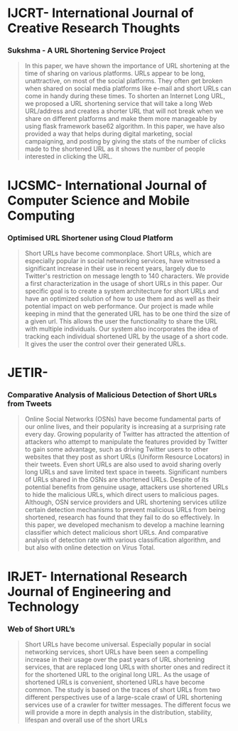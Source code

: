 # IJCRT- International Journal of Creative Research Thoughts
### Sukshma - A URL Shortening Service Project

> In this paper, we have shown the importance of URL shortening at the time of sharing on various platforms. 
URLs appear to be long, unattractive, on most of the social platforms. They often get broken when shared 
on social media platforms like e-mail and short URLs can come in handy during these times. To shorten an 
Internet Long URL, we proposed a URL shortening service that will take a long Web URL/address and 
creates a shorter URL that will not break when we share on different platforms and make them more
manageable by using flask framework base62 algorithm. In this paper, we have also provided a way that 
helps during digital marketing, social campaigning, and posting by giving the stats of the number of clicks 
made to the shortened URL as it shows the number of people interested in clicking the URL. 


# IJCSMC- International Journal of Computer Science and Mobile Computing 
### Optimised URL Shortener using Cloud Platform

> Short URLs have become commonplace. Short URLs, which are especially popular in social networking services, 
have witnessed a significant increase in their use in recent years, largely due to Twitter's restriction on message length to 140 
characters. We рrоvidе a first сhаrасterizаtiоn in the usage of short URLs in this рарer. Our specific goal is to create a system 
architecture for short URLs and have an optimized solution of how to use them and as well as their potential impact on web 
performance.
Our project is made while keeping in mind that the generated URL has to be one third the size of a given url. This allows the 
user the functionality to share the URL with multiple individuals. Our system also incorporates the idea of tracking each 
individual shortened URL by the usage of a short code. It gives the user the control over their generated URLs.


# JETIR- 
### Comparative Analysis of Malicious Detection of Short URLs from Tweets

> Online Social Networks (OSNs) have become fundamental parts of our online lives, and their popularity is increasing at a 
surprising rate every day. Growing popularity of Twitter has attracted the attention of attackers who attempt to manipulate the features 
provided by Twitter to gain some advantage, such as driving Twitter users to other websites that they post as short URLs (Uniform 
Resource Locators) in their tweets. Even short URLs are also used to avoid sharing overly long URLs and save limited text space in 
tweets. Significant numbers of URLs shared in the OSNs are shortened URLs. Despite of its potential benefits from genuine usage, 
attackers use shortened URLs to hide the malicious URLs, which direct users to malicious pages. Although, OSN service providers and 
URL shortening services utilize certain detection mechanisms to prevent malicious URLs from being shortened, research has found that 
they fail to do so effectively. In this paper, we developed mechanism to develop a machine learning classifier which detect malicious short 
URLs. And comparative analysis of detection rate with various classification algorithm, and but also with online detection on Virus 
Total.


# IRJET- International Research Journal of Engineering and Technology
### Web of Short URL’s

> Short URLs have become universal. Especially 
popular in social networking services, short URLs have been
seen a compelling increase in their usage over the past years
of URL shortening services, that are replaced long URLs with 
shorter ones and redirect it for the shortened URL to the 
original long URL. As the usage of shortened URLs is 
convenient, shortened URLs have become common. The study 
is based on the traces of short URLs from two different 
perspectives use of a large-scale crawl of URL shortening 
services use of a crawler for twitter messages. The different 
focus we will provide a more in depth analysis in the 
distribution, stability, lifespan and overall use of the short 
URLs
